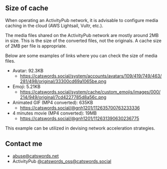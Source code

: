 ## Size of cache

When operating an ActivityPub network, it is advisable to configure media caching in the cloud (AWS Lightsail, Vultr, etc.).

The media files shared on the ActivityPub network are mostly around 2MB in size. This is the size of the converted files, not the originals. A cache size of 2MB per file is appropriate.

Below are some examples of links where you can check the size of media files.

* Avatar: 92.3KB
  * https://catswords.social/system/accounts/avatars/109/419/749/463/281/498/original/33300cd69a1065be.png
* Emoji: 5.21KB
  * https://catswords.social/system/cache/custom_emojis/images/000/214/949/original/7cd4227785d8a56c.png
* Animated GIF (MP4 converted): 635KB
  * https://catswords.social/@gnh1201/112635700763233336
* 4 minutes movie (MP4 converted): 19MB
  * https://catswords.social/@gnh1201/112631390630236775

This example can be utilized in devising network acceleration strategies.

## Contact me
- abuse@catswords.net
- ActivityPub [@catswords_oss@catswords.social](https://catswords.social/@catswords_oss)

